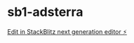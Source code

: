 # sb1-adsterra

[Edit in StackBlitz next generation editor ⚡️](https://stackblitz.com/~/github.com/GoNewsUpdate/sb1-adsterra)